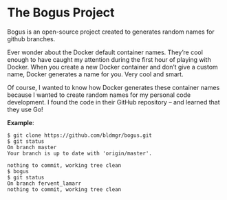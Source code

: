 The Bogus Project
================

Bogus is an open-source project created to generates random names for github branches.

Ever wonder about the Docker default container names. They’re cool enough to have caught my attention during the first hour of playing with Docker.  When you create a new Docker container and don’t give a custom name, Docker generates a name for you. Very cool and smart.

Of course, I wanted to know how Docker generates these container names because I wanted to create random names for my personal code development. I found the code in their GitHub repository – and learned that they use Go!

**Example**:

    $ git clone https://github.com/bldmgr/bogus.git
    $ git status
    On branch master
    Your branch is up to date with 'origin/master'.

    nothing to commit, working tree clean
    $ bogus
    $ git status
    On branch fervent_lamarr
    nothing to commit, working tree clean
